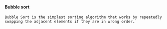 #### Bubble sort



```
Bubble Sort is the simplest sorting algorithm that works by repeatedly swapping the adjacent elements if they are in wrong order.

```






